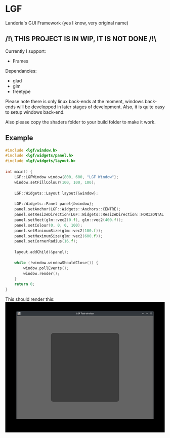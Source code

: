 # LGF
Landeria's GUI Framework (yes I know, very original name)

## /!\ THIS PROJECT IS IN WIP, IT IS NOT DONE /!\

Currently I support:
- Frames

Dependancies:
- glad
- glm
- freetype

Please note there is only linux back-ends at the moment, windows back-ends will be developped in later stages of development. Also, it is quite easy to setup windows back-end.

Also please copy the shaders folder to your build folder to make it work.

## Example
```C++
#include <lgf/window.h>
#include <lgf/widgets/panel.h>
#include <lgf/widgets/layout.h>

int main() {
    LGF::LGFWindow window{800, 600, "LGF Window"};
    window.setFillColour(100, 100, 100);

    LGF::Widgets::Layout layout{&window};

    LGF::Widgets::Panel panel{&window};
    panel.setAnchor(LGF::Widgets::Anchors::CENTRE);
    panel.setResizeDirection(LGF::Widgets::ResizeDirection::HORIZONTAL | LGF::Widgets::ResizeDirection::VERTICAL);
    panel.setRect(glm::vec2(0.f), glm::vec2(400.f));
    panel.setColour(0, 0, 0, 100);
    panel.setMinimumSize(glm::vec2(100.f));
    panel.setMaximumSize(glm::vec2(600.f));
    panel.setCornerRadius(16.f);

    layout.addChild(&panel);

    while (!window.windowShouldClose()) {
        window.pollEvents();
        window.render();
    }
    return 0;
}
```

This should render this:
![Window output](https://github.com/suky637/lgf/blob/main/screenshots/2025-06-11.png)